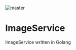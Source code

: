 ![master](https://github.com/samedguener/ImageService/workflows/master/badge.svg)
# ImageService
ImageService written in Golang
